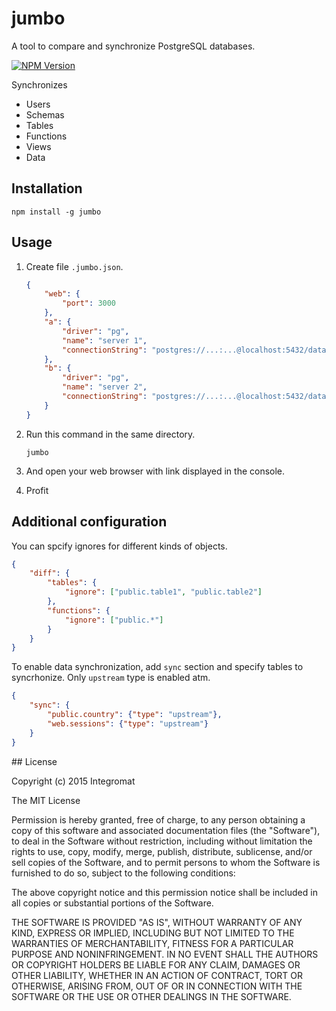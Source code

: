 # jumbo

A tool to compare and synchronize PostgreSQL databases.

[![NPM Version][npm-image]][npm-url]

Synchronizes
* Users
* Schemas
* Tables
* Functions
* Views
* Data

## Installation

    npm install -g jumbo

## Usage

1. Create file `.jumbo.json`.

	```json
	{
		"web": {
			"port": 3000
		},
		"a": {
			"driver": "pg",
			"name": "server 1",
			"connectionString": "postgres://...:...@localhost:5432/database"
		},
		"b": {
			"driver": "pg",
			"name": "server 2",
			"connectionString": "postgres://...:...@localhost:5432/database"
		}
	}
	```

2. Run this command in the same directory.

	```shell
	jumbo
	```

3. And open your web browser with link displayed in the console.

4. Profit

## Additional configuration

You can spcify ignores for different kinds of objects.

```json
{
	"diff": {
		"tables": {
			"ignore": ["public.table1", "public.table2"]
		},
		"functions": {
			"ignore": ["public.*"]
		}
	}
}
```

To enable data synchronization, add `sync` section and specify tables to syncrhonize. Only `upstream` type is enabled atm.

```json
{
	"sync": {
		"public.country": {"type": "upstream"},
		"web.sessions": {"type": "upstream"}
	}
}
```

<a name="license" />
## License

Copyright (c) 2015 Integromat

The MIT License

Permission is hereby granted, free of charge, to any person obtaining a copy of this software and associated documentation files (the "Software"), to deal in the Software without restriction, including without limitation the rights to use, copy, modify, merge, publish, distribute, sublicense, and/or sell copies of the Software, and to permit persons to whom the Software is furnished to do so, subject to the following conditions:

The above copyright notice and this permission notice shall be included in all copies or substantial portions of the Software.

THE SOFTWARE IS PROVIDED "AS IS", WITHOUT WARRANTY OF ANY KIND, EXPRESS OR IMPLIED, INCLUDING BUT NOT LIMITED TO THE WARRANTIES OF MERCHANTABILITY, FITNESS FOR A PARTICULAR PURPOSE AND NONINFRINGEMENT. IN NO EVENT SHALL THE AUTHORS OR COPYRIGHT HOLDERS BE LIABLE FOR ANY CLAIM, DAMAGES OR OTHER LIABILITY, WHETHER IN AN ACTION OF CONTRACT, TORT OR OTHERWISE, ARISING FROM, OUT OF OR IN CONNECTION WITH THE SOFTWARE OR THE USE OR OTHER DEALINGS IN THE SOFTWARE.

[npm-image]: https://img.shields.io/npm/v/jumbo.svg?style=flat-square
[npm-url]: https://www.npmjs.com/package/jumbo